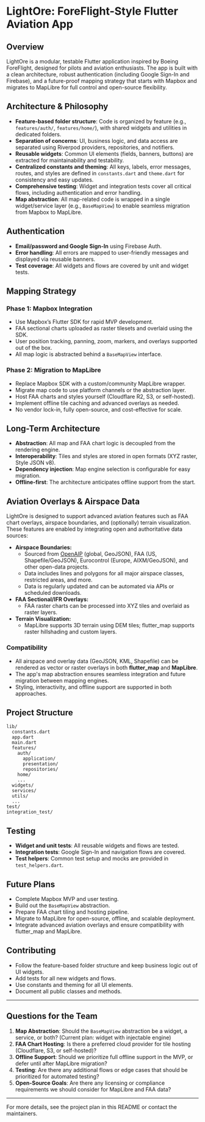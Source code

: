 # LightOre: ForeFlight-Style Flutter Aviation App

## Overview
LightOre is a modular, testable Flutter application inspired by Boeing ForeFlight, designed for pilots and aviation enthusiasts. The app is built with a clean architecture, robust authentication (including Google Sign-In and Firebase), and a future-proof mapping strategy that starts with Mapbox and migrates to MapLibre for full control and open-source flexibility.

## Architecture & Philosophy
- **Feature-based folder structure**: Code is organized by feature (e.g., `features/auth/`, `features/home/`), with shared widgets and utilities in dedicated folders.
- **Separation of concerns**: UI, business logic, and data access are separated using Riverpod providers, repositories, and notifiers.
- **Reusable widgets**: Common UI elements (fields, banners, buttons) are extracted for maintainability and testability.
- **Centralized constants and theming**: All keys, labels, error messages, routes, and styles are defined in `constants.dart` and `theme.dart` for consistency and easy updates.
- **Comprehensive testing**: Widget and integration tests cover all critical flows, including authentication and error handling.
- **Map abstraction**: All map-related code is wrapped in a single widget/service layer (e.g., `BaseMapView`) to enable seamless migration from Mapbox to MapLibre.

## Authentication
- **Email/password and Google Sign-In** using Firebase Auth.
- **Error handling**: All errors are mapped to user-friendly messages and displayed via reusable banners.
- **Test coverage**: All widgets and flows are covered by unit and widget tests.

## Mapping Strategy
### Phase 1: Mapbox Integration
- Use Mapbox’s Flutter SDK for rapid MVP development.
- FAA sectional charts uploaded as raster tilesets and overlaid using the SDK.
- User position tracking, panning, zoom, markers, and overlays supported out of the box.
- All map logic is abstracted behind a `BaseMapView` interface.

### Phase 2: Migration to MapLibre
- Replace Mapbox SDK with a custom/community MapLibre wrapper.
- Migrate map code to use platform channels or the abstraction layer.
- Host FAA charts and styles yourself (Cloudflare R2, S3, or self-hosted).
- Implement offline tile caching and advanced overlays as needed.
- No vendor lock-in, fully open-source, and cost-effective for scale.

## Long-Term Architecture
- **Abstraction**: All map and FAA chart logic is decoupled from the rendering engine.
- **Interoperability**: Tiles and styles are stored in open formats (XYZ raster, Style JSON v8).
- **Dependency injection**: Map engine selection is configurable for easy migration.
- **Offline-first**: The architecture anticipates offline support from the start.

## Aviation Overlays & Airspace Data

LightOre is designed to support advanced aviation features such as FAA chart overlays, airspace boundaries, and (optionally) terrain visualization. These features are enabled by integrating open and authoritative data sources:

- **Airspace Boundaries:**
  - Sourced from [OpenAIP](https://www.openaip.net/) (global, GeoJSON), FAA (US, Shapefile/GeoJSON), Eurocontrol (Europe, AIXM/GeoJSON), and other open-data projects.
  - Data includes lines and polygons for all major airspace classes, restricted areas, and more.
  - Data is regularly updated and can be automated via APIs or scheduled downloads.
- **FAA Sectional/IFR Overlays:**
  - FAA raster charts can be processed into XYZ tiles and overlaid as raster layers.
- **Terrain Visualization:**
  - MapLibre supports 3D terrain using DEM tiles; flutter_map supports raster hillshading and custom layers.

### Compatibility
- All airspace and overlay data (GeoJSON, KML, Shapefile) can be rendered as vector or raster overlays in both **flutter_map** and **MapLibre**.
- The app's map abstraction ensures seamless integration and future migration between mapping engines.
- Styling, interactivity, and offline support are supported in both approaches.

## Project Structure
```
lib/
  constants.dart
  app.dart
  main.dart
  features/
    auth/
      application/
      presentation/
      repositories/
    home/
    ...
  widgets/
  services/
  utils/
  ...
test/
integration_test/
```

## Testing
- **Widget and unit tests**: All reusable widgets and flows are tested.
- **Integration tests**: Google Sign-In and navigation flows are covered.
- **Test helpers**: Common test setup and mocks are provided in `test_helpers.dart`.

## Future Plans
- Complete Mapbox MVP and user testing.
- Build out the `BaseMapView` abstraction.
- Prepare FAA chart tiling and hosting pipeline.
- Migrate to MapLibre for open-source, offline, and scalable deployment.
- Integrate advanced aviation overlays and ensure compatibility with flutter_map and MapLibre.

## Contributing
- Follow the feature-based folder structure and keep business logic out of UI widgets.
- Add tests for all new widgets and flows.
- Use constants and theming for all UI elements.
- Document all public classes and methods.

---

## Questions for the Team
1. **Map Abstraction**: Should the `BaseMapView` abstraction be a widget, a service, or both? (Current plan: widget with injectable engine)
2. **FAA Chart Hosting**: Is there a preferred cloud provider for tile hosting (Cloudflare, S3, or self-hosted)?
3. **Offline Support**: Should we prioritize full offline support in the MVP, or defer until after MapLibre migration?
4. **Testing**: Are there any additional flows or edge cases that should be prioritized for automated testing?
5. **Open-Source Goals**: Are there any licensing or compliance requirements we should consider for MapLibre and FAA data?

---

For more details, see the project plan in this README or contact the maintainers.